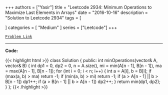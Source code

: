 
+++
authors = ["Yasir"]
title = "Leetcode 2934: Minimum Operations to Maximize Last Elements in Arrays"
date = "2016-10-16"
description = "Solution to Leetcode 2934"
tags = [
    
]
categories = [
    "Medium"
]
series = ["Leetcode"]
+++



[`Problem Link`](https://leetcode.com/problems/minimum-operations-to-maximize-last-elements-in-arrays/description/)

---

**Code:**

{{< highlight html >}}
class Solution {
public:
    int minOperations(vector<int>& A, vector<int>& B) {
        int dp1 = 0, dp2 = 0, n = A.size(), mi = min(A[n - 1], B[n - 1]), ma = max(A[n - 1], B[n - 1]);
        for (int i = 0; i < n; i++) {
            int a = A[i], b = B[i];
            if (max(a, b) > ma) return -1;
            if (min(a, b) > mi) return -1;
            if (a > A[n - 1] || b > B[n - 1]) dp1++;
            if (a > B[n - 1] || b > A[n - 1]) dp2++;
        }
        return min(dp1, dp2);
    }
};
{{< /highlight >}}

